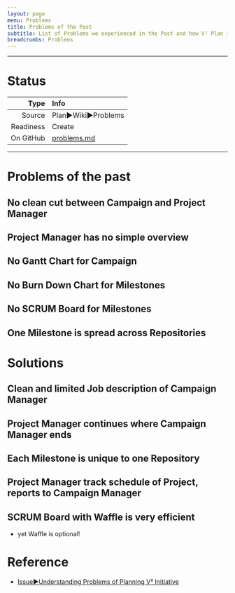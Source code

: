 ```yaml
---
layout: page
menu: Problems
title: Problems of the Past
subtitle: List of Problems we experienced in the Past and how V² Plan is solving them.
breadcrumbs: Problems
---
```



--------------------------

# Status

| Type  | Info |
|------:|:-----|
| Source | Plan►Wiki►Problems |
| Readiness | Create |
| On GitHub | [problems.md](https://github.com/V-Squared/v2-Plan/blob/gh-pages/system/problems.md) |

--------------------------


# Problems of the past
## No clean cut between Campaign and Project Manager


## Project Manager has no simple overview

## No Gantt Chart for Campaign

## No Burn Down Chart for Milestones

## No SCRUM Board for Milestones

## One Milestone is spread across Repositories


# Solutions
## Clean and limited Job description of Campaign Manager

## Project Manager continues where Campaign Manager ends

## Each Milestone is unique to one Repository

## Project Manager track schedule of Project, reports to Campaign Manager

## SCRUM Board with Waffle is very efficient
- yet Waffle is optional!


# Reference
- [Issue►Understanding Problems of Planning V² Initiative](https://github.com/V-Squared/v2-Plan/issues/1)


